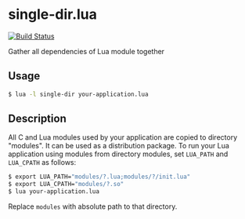 # single-dir.lua

[![Build Status](https://travis-ci.org/starius/single-dir.lua.svg?branch=master)](https://travis-ci.org/starius/single-dir.lua)

Gather all dependencies of Lua module together

## Usage

```bash
$ lua -l single-dir your-application.lua
```

## Description

All C and Lua modules used by your application are copied
to directory "modules". It can be used as a distribution
package. To run your Lua application using modules from
directory modules, set `LUA_PATH` and `LUA_CPATH` as follows:

```bash
$ export LUA_PATH="modules/?.lua;modules/?/init.lua"
$ export LUA_CPATH="modules/?.so"
$ lua your-application.lua
```

Replace `modules` with absolute path to that directory.
